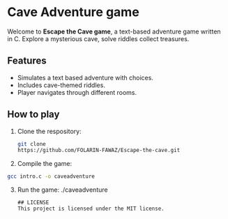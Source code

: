 # Cave Adventure game
Welcome to **Escape the Cave game**, a text-based adventure game written in C. Explore a mysterious cave, solve riddles collect treasures.
## Features
- Simulates a text based adventure with choices.
- Includes cave-themed riddles.
- Player navigates through different rooms.
## How to play
1. Clone the respository:
   ```bash
   git clone
   https://github.com/FOLARIN-FAWAZ/Escape-the-cave.git
2. Compile the game:
```bash
gcc intro.c -o caveadventure
```
3. Run the game:
   ./caveadventure
   ```
   ## LICENSE
   This project is licensed under the MIT license.
